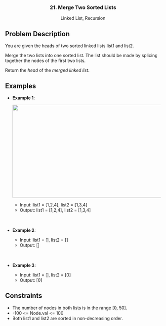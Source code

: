 <p align="center">

  <h3 align="center">21. Merge Two Sorted Lists</h3>

  <p align="center">
    Linked List, Recursion
    <br>
  </p>
</p>


## Problem Description
You are given the heads of two sorted linked lists list1 and list2.

Merge the two lists into one sorted list. The list should be made by splicing together the nodes of the first two lists.

Return the *head* of the *merged linked list*.

## Examples
  - **Example 1**:
    <p><img align="top" width="660" height="300" src="https://assets.leetcode.com/uploads/2020/10/03/merge_ex1.jpg"></p>

    - Input: list1 = [1,2,4], list2 = [1,3,4]
    - Output: list1 = [1,2,4], list2 = [1,3,4]
    <br />
    <br />
  - **Example 2**:
    - Input: list1 = [], list2 = []
    - Output: []
    <br />
    <br />
  - **Example 3**:
    - Input: list1 = [], list2 = [0]
    - Output: [0]
 

## Constraints
  - The number of nodes in both lists is in the range [0, 50].
  - -100 <= Node.val <= 100
  - Both list1 and list2 are sorted in non-decreasing order.
 

